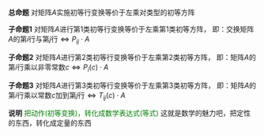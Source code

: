 **总命题**
对矩阵$A$实施初等行变换等价于左乘对类型的初等方阵

**子命题1**
对矩阵$A$进行第1类初等行变换等价于左乘第1类初等方阵，
即：交换矩阵$A$的第$i$行与第$j$行$\Leftrightarrow P_{ij}\cdot A$

**子命题2**
对矩阵$A$进行第2类初等行变换等价于左乘第2类初等方阵，
即：矩阵$A$的第$i$行乘以非零常数$c$$\Leftrightarrow P_i(c)\cdot A$

**子命题3**
对矩阵$A$进行第3类初等行变换等价于左乘第3类初等方阵，
即：矩阵$A$的第$i$行乘以常数$c$加到第$j$行$\Leftrightarrow T_{ij}(c)\cdot A$

**说明**
<font color=green>把动作(初等变换)，转化成数学表达式(等式)</font>
这就是数学的魅力吧，把定性的东西，转化成定量的东西